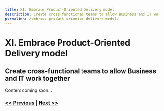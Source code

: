 ```yaml
---
title: XI. Embrace Product-Oriented Delivery model
description: Create cross-functional teams to allow Business and IT work together
permalink: /embrace-product-oriented-delivery-model/
---
```


# XI. Embrace Product-Oriented Delivery model

## Create cross-functional teams to allow Business and IT work together

Content coming soon...

### [<< Previous](/consider-platformops-for-delivering-software) | [Next >>](/the-journey-to-kubernetes-in-production)